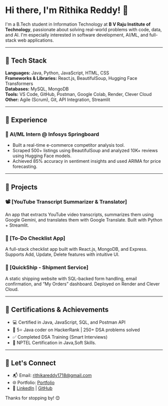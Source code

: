 #  Hi there, I'm Rithika Reddy! 👋

I'm a B.Tech student in Information Technology at **B V Raju Institute of Technology**, passionate about solving real-world problems with code, data, and AI. I'm especially interested in software development, AI/ML, and full-stack web applications.

---

## 🔧 Tech Stack

**Languages:** Java, Python, JavaScript, HTML, CSS  
**Frameworks & Libraries:** React.js, BeautifulSoup, Hugging Face Transformers  
**Databases:** MySQL, MongoDB  
**Tools:** VS Code, GitHub, Postman, Google Colab, Render, Clever Cloud  
**Other:** Agile (Scrum), Git, API Integration, Streamlit

---

## 💼 Experience

### 🧠 AI/ML Intern @ Infosys Springboard 

- Built a real-time e-commerce competitor analysis tool.
- Scraped 500+ listings using BeautifulSoup and analyzed 10K+ reviews using Hugging Face models.
- Achieved 85% accuracy in sentiment insights and used ARIMA for price forecasting.

---

## 🚀 Projects

### 📽️ [YouTube Transcript Summarizer & Translator]
An app that extracts YouTube video transcripts, summarizes them using Google Gemini, and translates them with Google Translate. Built with Python + Streamlit.

### 📝 [To-Do Checklist App]
A full-stack checklist app built with React.js, MongoDB, and Express. Supports Add, Update, Delete features with intuitive UI.

### 🚚 [QuickShip - Shipment Service]
A static shipping website with SQL-backed form handling, email confirmation, and “My Orders” dashboard. Deployed on Render and Clever Cloud.

---

## 📜 Certifications & Achievements

- 💻 Certified in Java, JavaScript, SQL, and Postman API
- 🌟 5⭐ Java coder on HackerRank | 250+ DSA problems solved
- ✅ Completed DSA Training (Smart Interviews)
- 📝 NPTEL Certification in Java,Soft Skills.
---

## 🙌 Let's Connect

- 📬 Email: [rithikareddy1718@gmail.com](mailto:rithikareddy1718@gmail.com)
- 🌐 Portfolio: [Portfolio](https://rithikareddy27.github.io/portfolio/)
- 🔗 [LinkedIn](https://www.linkedin.com/in/rithika-reddy-vemula-389298289) | [GitHub](https://github.com/RithikaReddy27)

Thanks for stopping by! 😊
